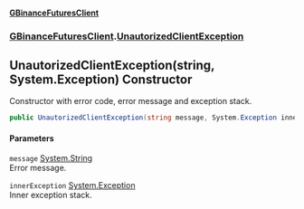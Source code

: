 #### [GBinanceFuturesClient](./index.md 'index')
### [GBinanceFuturesClient](./GBinanceFuturesClient.md 'GBinanceFuturesClient').[UnautorizedClientException](./GBinanceFuturesClient-UnautorizedClientException.md 'GBinanceFuturesClient.UnautorizedClientException')
## UnautorizedClientException(string, System.Exception) Constructor
Constructor with error code, error message and exception stack.  
```csharp
public UnautorizedClientException(string message, System.Exception innerException);
```
#### Parameters
<a name='GBinanceFuturesClient-UnautorizedClientException-UnautorizedClientException(string_System-Exception)-message'></a>
`message` [System.String](https://docs.microsoft.com/en-us/dotnet/api/System.String 'System.String')  
Error message.  
  
<a name='GBinanceFuturesClient-UnautorizedClientException-UnautorizedClientException(string_System-Exception)-innerException'></a>
`innerException` [System.Exception](https://docs.microsoft.com/en-us/dotnet/api/System.Exception 'System.Exception')  
Inner exception stack.  
  
